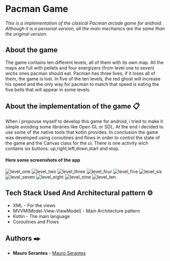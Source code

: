 # Pacman Game

_This is a implementation of the clasical Pacman arcade game for android. Although it is a personal version,
all the main mechanics are the same than the original version._

## About the game
The game contains ten different levels, all of them with its own map. All the maps are full with pellets and 
four energizers (from level one to seven) wichs ones pacman should eat.
Pacman has three lives, if it loses all of them, the game is lost. 
In five of the ten levels, the red ghost will increase his speed and the only way for pacman to match that speed is 
eating the five bells that will appear in some levels.

## About the implementation of the game 📋
When i propouse myself to develop this game for android, i tried to make it simple avoiding some libraries like Open GL or SDL.
At the end i decided to use some of the native tools that kotlin provides. In conclusion the game was developed using coroutines
and flows in order to control the state of the game and the Canvas class for the ui.
There is one activity wich contains six buttons: up,right,left,down,start and stop.


#### Here some screenshots of the app

![level_one](https://github.com/user-attachments/assets/ef65f0a9-7092-4a99-9778-c49524b52387)
![level_two](https://github.com/user-attachments/assets/64afe0d1-4da1-4f62-9da0-a3ce59a4b787)
![level_three](https://github.com/user-attachments/assets/63904cfb-e347-4ead-abf9-497ea6694d1e)
![level_four](https://github.com/user-attachments/assets/1d2f8945-e107-4922-a1c6-df475e6d4606)
![level_five](https://github.com/user-attachments/assets/295d1e7a-6863-44b4-935a-22b35c5f9ee6)
![level_six](https://github.com/user-attachments/assets/544125f4-256f-4969-b738-4b0e8e4334d8)
![level_seven](https://github.com/user-attachments/assets/0d10c0f2-515c-4cab-b688-e0eb69e0cb8a)
![level_eight](https://github.com/user-attachments/assets/466fe26b-579f-4314-a71c-244b4392276f)
![level_nine](https://github.com/user-attachments/assets/e9d4f581-1bd8-4010-b295-9f2ca96277fe)
![level_ten](https://github.com/user-attachments/assets/fe5e3566-d475-48bc-96a0-0a287011a773)



## Tech Stack Used And Architectural pattern ⚙️
* XML - For the views
* MVVM(Model-View-ViewModel) - Main Architecture pattern
* Kotlin - The main language
* Coroutines and Flows

## Authors ✒️

* **Mauro Serantes** - [Mauro Serantes](https://github.com/MauroSerantes)
